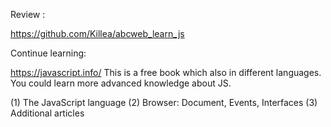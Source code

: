 
Review :

https://github.com/Killea/abcweb_learn_js

Continue learning:

https://javascript.info/ This is a free book which also in different languages.
You could learn more advanced knowledge about JS.

(1) The JavaScript language
(2) Browser: Document, Events, Interfaces
(3) Additional articles
